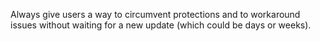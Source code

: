 Always give users a way to circumvent protections and to workaround issues without waiting for a new update (which could be days or weeks).